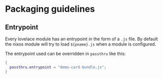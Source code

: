 # Packaging guidelines

## Entrypoint

Every lovelace module has an entrypoint in the form of a `.js` file. By
default the nixos module will try to load `${pname}.js` when a module is
configured.

The entrypoint used can be overridden in `passthru` like this:

```nix
{
  passthru.entrypoint = "demo-card-bundle.js";
}
```

